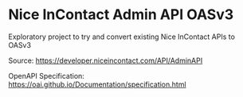 # Nice InContact Admin API OASv3

Exploratory project to try and convert existing Nice InContact APIs to OASv3

Source: https://developer.niceincontact.com/API/AdminAPI

OpenAPI Specification: https://oai.github.io/Documentation/specification.html

